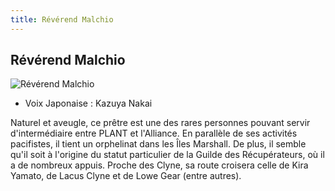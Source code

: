 ```yaml
---
title: Révérend Malchio
---
```


Révérend Malchio
----------------


![Révérend Malchio](/images/stories/manga/astray/persos/Malchio.jpg)
* Voix Japonaise : Kazuya Nakai

Naturel et aveugle, ce prêtre est une des rares personnes pouvant servir d'intermédiaire entre PLANT et l'Alliance. En parallèle de ses activités pacifistes, il tient un orphelinat dans les Îles Marshall. De plus, il semble qu'il soit à l'origine du statut particulier de la Guilde des Récupérateurs, où il a de nombreux appuis. Proche des Clyne, sa route croisera celle de Kira Yamato, de Lacus Clyne et de Lowe Gear (entre autres). 

